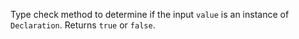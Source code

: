 Type check method to determine if the input `value` is an instance of `Declaration`.  Returns `true` or `false`.
